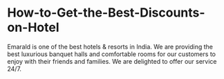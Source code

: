 # How-to-Get-the-Best-Discounts-on-Hotel
Emarald is one of the best hotels &amp; resorts in India. We are providing the best luxurious banquet halls and comfortable rooms for our customers to enjoy with their friends and families. We are delighted to offer our service 24/7. 
